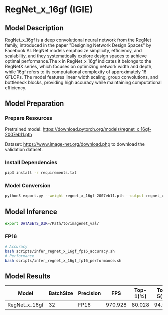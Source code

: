 # RegNet_x_16gf (IGIE)

## Model Description

RegNet_x_16gf is a deep convolutional neural network from the RegNet family, introduced in the paper "Designing Network Design Spaces" by Facebook AI. RegNet models emphasize simplicity, efficiency, and scalability, and they systematically explore design spaces to achieve optimal performance.The x in RegNet_x_16gf indicates it belongs to the RegNetX series, which focuses on optimizing network width and depth, while 16gf refers to its computational complexity of approximately 16 GFLOPs. The model features linear width scaling, group convolutions, and bottleneck blocks, providing high accuracy while maintaining computational efficiency.


## Model Preparation

### Prepare Resources

Pretrained model: <https://download.pytorch.org/models/regnet_x_16gf-2007eb11.pth>

Dataset: <https://www.image-net.org/download.php> to download the validation dataset.

### Install Dependencies

```bash
pip3 install -r requirements.txt
```

### Model Conversion

```bash
python3 export.py --weight regnet_x_16gf-2007eb11.pth --output regnet_x_16gf.onnx
```

## Model Inference

```bash
export DATASETS_DIR=/Path/to/imagenet_val/
```

### FP16

```bash
# Accuracy
bash scripts/infer_regnet_x_16gf_fp16_accuracy.sh
# Performance
bash scripts/infer_regnet_x_16gf_fp16_performance.sh
```

## Model Results

| Model         | BatchSize | Precision | FPS     | Top-1(%) | Top-5(%) |
|---------------|-----------|-----------|---------|----------|----------|
| RegNet_x_16gf | 32        | FP16      | 970.928 | 80.028   | 94.922   |
